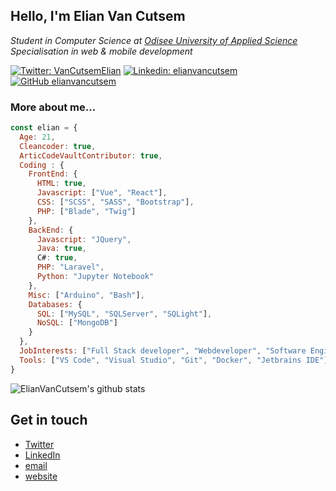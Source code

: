 <h2>Hello, I'm Elian Van Cutsem</h2>
<p><i>Student in Computer Science at <a href="https://www.odisee.be/" target="_blank">Odisee University of Applied Science</a></i><br />
<i>Specialisation in web & mobile development</i></p>

[![Twitter: VanCutsemElian](https://img.shields.io/twitter/follow/vancutsemelian?style=social)](https://twitter.com/vancutsemelian)
[![Linkedin: elianvancutsem](https://img.shields.io/badge/-ElianVanCutsem-blue?style=flat-square&logo=Linkedin&logoColor=white&link=https://www.linkedin.com/in/elianvancutsem/)](https://www.linkedin.com/in/elianvancutsem/)
[![GitHub elianvancutsem](https://img.shields.io/github/followers/elianvancutsem?label=follow-ElianVanCutsem&style=social)](https://github.com/elianvancutsem)


<h3>More about me...</h3>

```javascript
const elian = {
  Age: 21,
  Cleancoder: true,
  ArticCodeVaultContributor: true,
  Coding : {
    FrontEnd: {
      HTML: true,
      Javascript: ["Vue", "React"],
      CSS: ["SCSS", "SASS", "Bootstrap"],
      PHP: ["Blade", "Twig"]
    },
    BackEnd: {
      Javascript: "JQuery",
      Java: true,
      C#: true,
      PHP: "Laravel",
      Python: "Jupyter Notebook"
    },
    Misc: ["Arduino", "Bash"],
    Databases: {
      SQL: ["MySQL", "SQLServer", "SQLight"],
      NoSQL: ["MongoDB"]
    }
  },
  JobInterests: ["Full Stack developer", "Webdeveloper", "Software Engineer"],
  Tools: ["VS Code", "Visual Studio", "Git", "Docker", "Jetbrains IDE"],
}
```

![ElianVanCutsem's github stats](https://github-readme-stats.vercel.app/api?username=ElianVanCutsem&show_icons=true&hide_border=true)


## Get in touch

- [Twitter](<https://www.twitter.com/vancutsemelian>)
- [LinkedIn](<https://www.linkedin.com/in/elianvancutsem/>)
- [email](<mailto:elianvancutsem@gmail.com>)
- [website](<http://www.elianvancutsem.com>)
